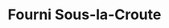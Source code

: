---
title: "Fourni Sous-la-Croute"
url: /fontaine-les-clerval/fourni-sous-la-croute/
shop: boulangerie
---